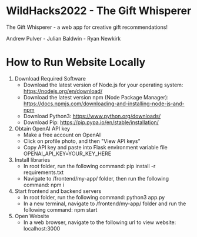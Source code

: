 # WildHacks2022 - The Gift Whisperer

The Gift Whisperer - a web app for creative gift recommendations!

Andrew Pulver - Julian Baldwin - Ryan Newkirk

# How to Run Website Locally

1. Download Required Software
   - Download the latest version of Node.js for your operating system: https://nodejs.org/en/download/
   - Download the latest version npm (Node Package Manager): https://docs.npmjs.com/downloading-and-installing-node-js-and-npm
   - Download Python3: https://www.python.org/downloads/
   - Download Pip: https://pip.pypa.io/en/stable/installation/
2. Obtain OpenAI API key
   - Make a free account on OpenAI
   - Click on profile photo, and then "View API keys"
   - Copy API key and paste into Flask environment variable file OPENAI_API_KEY=YOUR_KEY_HERE
3. Install libraries
   - In root folder, run the following command: pip install -r requirements.txt
   - Navigate to /frontend/my-app/ folder, then run the following command: npm i
4. Start frontend and backend servers
   - In root folder, run the following command: python3 app.py
   - In a new terminal, navigate to /frontend/my-app/ folder and run the following command: npm start
5. Open Website
   - In a web browser, navigate to the following url to view website: localhost:3000
